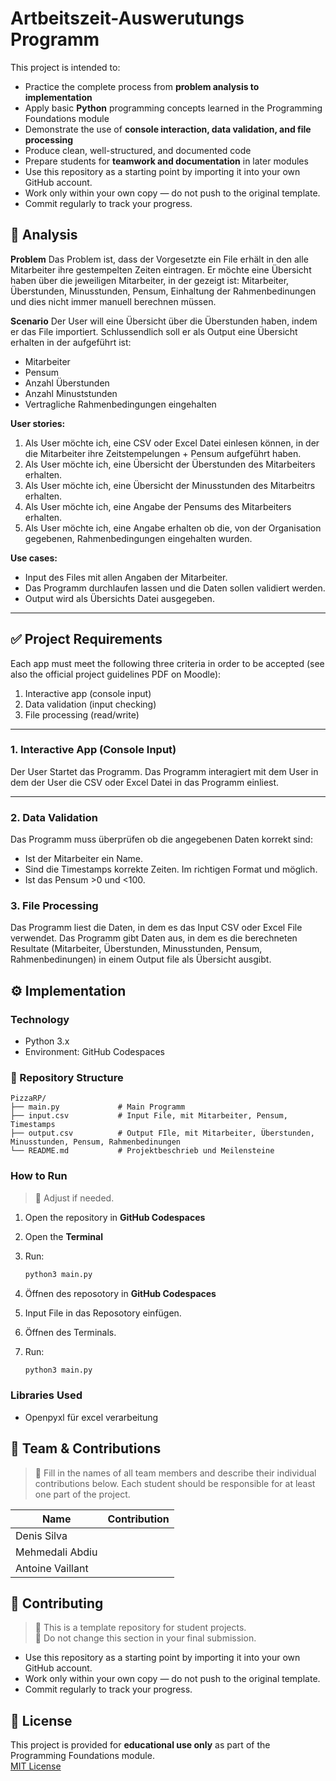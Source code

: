 # Artbeitszeit-Auswerutungs Programm


This project is intended to:

- Practice the complete process from **problem analysis to implementation**
- Apply basic **Python** programming concepts learned in the Programming Foundations module
- Demonstrate the use of **console interaction, data validation, and file processing**
- Produce clean, well-structured, and documented code
- Prepare students for **teamwork and documentation** in later modules
- Use this repository as a starting point by importing it into your own GitHub account.  
- Work only within your own copy — do not push to the original template.  
- Commit regularly to track your progress.


## 📝 Analysis

**Problem**
Das Problem ist, dass der Vorgesetzte ein File erhält in den alle Mitarbeiter ihre gestempelten Zeiten eintragen. Er möchte eine Übersicht haben über die jeweiligen Mitarbeiter, in der gezeigt ist: Mitarbeiter, Überstunden, Minusstunden, Pensum, Einhaltung der Rahmenbedinungen und dies nicht immer manuell berechnen müssen. 


**Scenario**
Der User will eine Übersicht über die Überstunden haben, indem er das File importiert. Schlussendlich soll er als Output eine Übersicht erhalten in der aufgeführt ist:
- Mitarbeiter
- Pensum
- Anzahl Überstunden
- Anzahl Minuststunden
- Vertragliche Rahmenbedingungen eingehalten

**User stories:**
1. Als User möchte ich, eine CSV oder Excel Datei einlesen können, in der die Mitarbeiter ihre Zeitstempelungen + Pensum aufgeführt haben. 
2. Als User möchte ich, eine Übersicht der Überstunden des Mitarbeiters erhalten. 
3. Als User möchte ich, eine Übersicht der Minusstunden des Mitarbeitrs erhalten.
4. Als User möchte ich, eine Angabe der Pensums des Mitarbeiters erhalten. 
5. Als User möchte ich, eine Angabe erhalten ob die, von der Organisation gegebenen, Rahmenbedingungen eingehalten wurden.  


**Use cases:**
- Input des Files mit allen Angaben der Mitarbeiter.
- Das Programm durchlaufen lassen und die Daten sollen validiert werden. 
- Output wird als Übersichts Datei ausgegeben.

---

## ✅ Project Requirements

Each app must meet the following three criteria in order to be accepted (see also the official project guidelines PDF on Moodle):

1. Interactive app (console input)
2. Data validation (input checking)
3. File processing (read/write)

---

### 1. Interactive App (Console Input)

Der User Startet das Programm. 
Das Programm interagiert mit dem User in dem der User die CSV oder Excel Datei in das Programm einliest.
 

---


### 2. Data Validation

Das Programm muss überprüfen ob die angegebenen Daten korrekt sind:
- Ist der Mitarbeiter ein Name. 
- Sind die Timestamps korrekte Zeiten. Im richtigen Format und möglich.  
- Ist das Pensum >0 und <100.


### 3. File Processing

Das Programm liest die Daten, in dem es das Input CSV oder Excel File verwendet. 
Das Programm gibt Daten aus, in dem es die berechneten Resultate (Mitarbeiter, Überstunden, Minusstunden, Pensum, Rahmenbedinungen) in einem Output file als Übersicht ausgibt. 

## ⚙️ Implementation

### Technology
- Python 3.x
- Environment: GitHub Codespaces

### 📂 Repository Structure
```text
PizzaRP/
├── main.py             # Main Programm
├── input.csv			# Input File, mit Mitarbeiter, Pensum, Timestamps
├── output.csv			# Output FIle, mit Mitarbeiter, Überstunden, Minusstunden, Pensum, Rahmenbedinungen
└── README.md           # Projektbeschrieb und Meilensteine
```

### How to Run
> 🚧 Adjust if needed.
1. Open the repository in **GitHub Codespaces**
2. Open the **Terminal**
3. Run:
	```bash
	python3 main.py
	```

1. Öffnen des reposotory in **GitHub Codespaces**
2. Input File in das Reposotory einfügen. 
3. Öffnen des Terminals.
3. Run:
	```bash
	python3 main.py
	```

### Libraries Used

- Openpyxl für excel verarbeitung


## 👥 Team & Contributions

> 🚧 Fill in the names of all team members and describe their individual contributions below. Each student should be responsible for at least one part of the project.

| Name       		| Contribution                                 	|
|------------		|----------------------------------------------	|
| Denis Silva		|												|
| Mehmedali Abdiu 	|									            |
| Antoine Vaillant  |												|


## 🤝 Contributing

> 🚧 This is a template repository for student projects.  
> 🚧 Do not change this section in your final submission.

- Use this repository as a starting point by importing it into your own GitHub account.  
- Work only within your own copy — do not push to the original template.  
- Commit regularly to track your progress.

## 📝 License

This project is provided for **educational use only** as part of the Programming Foundations module.  
[MIT License](LICENSE)
